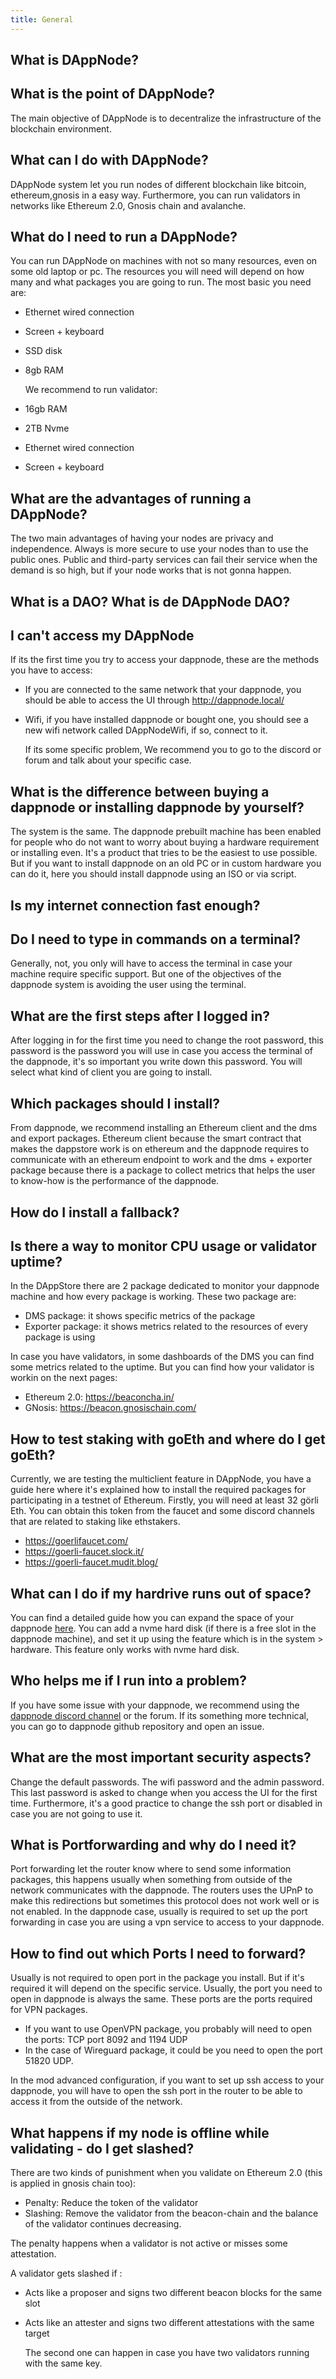 ```yaml
---
title: General
---
```


## What is DAppNode?

## What is the point of DAppNode?

The main objective of DAppNode is to decentralize the infrastructure of the blockchain environment.

## What can I do with DAppNode?

DAppNode system let you run nodes of different blockchain like bitcoin, ethereum,gnosis in a easy way. Furthermore, you can run validators in networks like Ethereum 2.0, Gnosis chain and avalanche.

## What do I need to run a DAppNode?

You can run DAppNode on machines with not so many resources, even on some old laptop or pc. The resources you will need will depend on how many and what packages you are going to run.
The most basic you need are:

- Ethernet wired connection
- Screen + keyboard
- SSD disk
- 8gb RAM

  We recommend to run validator:

- 16gb RAM
- 2TB Nvme
- Ethernet wired connection
- Screen + keyboard

## What are the advantages of running a DAppNode?

The two main advantages of having your nodes are privacy and independence. Always is more secure to use your nodes than to use the public ones. Public and third-party services can fail their service when the demand is so high, but if your node works that is not gonna happen.

## What is a DAO? What is de DAppNode DAO?

## I can't access my DAppNode

If its the first time you try to access your dappnode, these are the methods you have to access:

- If you are connected to the same network that your dappnode, you should be able to access the UI through http://dappnode.local/
- Wifi, if you have installed dappnode or bought one, you should see a new wifi network called DAppNodeWifi, if so, connect to it.

  If its some specific problem, We recommend you to go to the discord or forum and talk about your specific case.

## What is the difference between buying a dappnode or installing dappnode by yourself?

The system is the same. The dappnode prebuilt machine has been enabled for people who do not want to worry about buying a hardware requirement or installing even. It's a product that tries to be the easiest to use possible.
But if you want to install dappnode on an old PC or in custom hardware you can do it, here you should install dappnode using an ISO or via script.

## Is my internet connection fast enough?

## Do I need to type in commands on a terminal?

Generally, not, you only will have to access the terminal in case your machine require specific support. But one of the objectives of the dappnode system is avoiding the user using the terminal.

## What are the first steps after I logged in?

After logging in for the first time you need to change the root password, this password is the password you will use in case you access the terminal of the dappnode, it's so important you write down this password. You will select what kind of client you are going to install.

## Which packages should I install?

From dappnode, we recommend installing an Ethereum client and the dms and export packages.
Ethereum client because the smart contract that makes the dappstore work is on ethereum and the dappnode requires to communicate with an ethereum endpoint to work and the dms + exporter package because there is a package to collect metrics that helps the user to know-how is the performance of the dappnode.

## How do I install a fallback?

## Is there a way to monitor CPU usage or validator uptime?

In the DAppStore there are 2 package dedicated to monitor your dappnode machine and how every package is working. These two package are:

- DMS package: it shows specific metrics of the package
- Exporter package: it shows metrics related to the resources of every package is using

In case you have validators, in some dashboards of the DMS you can find some metrics related to the uptime. But you can find how your validator is workin on the next pages:

- Ethereum 2.0: https://beaconcha.in/
- GNosis: https://beacon.gnosischain.com/

## How to test staking with goEth and where do I get goEth?

Currently, we are testing the multiclient feature in DAppNode, you have a guide here where it's explained how to install the required packages for participating in a testnet of Ethereum.
Firstly, you will need at least 32 görli Eth. You can obtain this token from the faucet and some discord channels that are related to staking like ethstakers.

- https://goerlifaucet.com/
- https://goerli-faucet.slock.it/
- https://goerli-faucet.mudit.blog/

## What can I do if my hardrive runs out of space?

You can find a detailed guide how you can expand the space of your dappnode [here](https://forum.dappnode.io/t/how-to-expand-your-dappnode-filesystem-space/1296).
You can add a nvme hard disk (if there is a free slot in the dappnode machine), and set it up using the feature which is in the system > hardware. This feature only works with nvme hard disk.

## Who helps me if I run into a problem?

If you have some issue with your dappnode, we recommend using the [dappnode discord channel](https://discord.com/invite/c28an8dA5k) or the forum. If its something more technical, you can go to dappnode github repository and open an issue.

## What are the most important security aspects?

Change the default passwords. The wifi password and the admin password. This last password is asked to change when you access the UI for the first time.
Furthermore, it's a good practice to change the ssh port or disabled in case you are not going to use it.

## What is Portforwarding and why do I need it?

Port forwarding let the router know where to send some information packages, this happens usually when something from outside of the network communicates with the dappnode.
The routers uses the UPnP to make this redirections but sometimes this protocol does not work well or is not enabled.
In the dappnode case, usually is required to set up the port forwarding in case you are using a vpn service to access to your dappnode.

## How to find out which Ports I need to forward?

Usually is not required to open port in the package you install. But if it's required it will depend on the specific service. Usually, the port you need to open in dappnode is always the same. These ports are the ports required for VPN packages.

- If you want to use OpenVPN package, you probably will need to open the ports: TCP port 8092 and 1194 UDP
- In the case of Wireguard package, it could be you need to open the port 51820 UDP.

In the mod advanced configuration, if you want to set up ssh access to your dappnode, you will have to open the ssh port in the router to be able to access it from the outside of the network.

## What happens if my node is offline while validating - do I get slashed?

There are two kinds of punishment when you validate on Ethereum 2.0 (this is applied in gnosis chain too):

- Penalty: Reduce the token of the validator
- Slashing: Remove the validator from the beacon-chain and the balance of the validator continues decreasing.

The penalty happens when a validator is not active or misses some attestation.

A validator gets slashed if :

- Acts like a proposer and signs two different beacon blocks for the same slot
- Acts like an attester and signs two different attestations with the same target

  The second one can happen in case you have two validators running with the same key.
